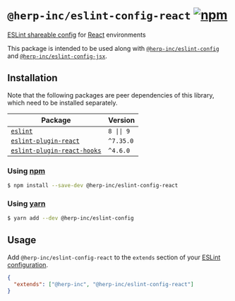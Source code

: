 # `@herp-inc/eslint-config-react` [![npm](https://img.shields.io/npm/v/@herp-inc/eslint-config-react)](https://www.npmjs.com/package/@herp-inc/eslint-config-react)

[ESLint shareable config](https://eslint.org/docs/developer-guide/shareable-configs) for [React](https://reactjs.org/) environments

This package is intended to be used along with [`@herp-inc/eslint-config`](https://www.npmjs.com/package/@herp-inc/eslint-config) and [`@herp-inc/eslint-config-jsx`](https://www.npmjs.com/package/@herp-inc/eslint-config-jsx).

## Installation

Note that the following packages are peer dependencies of this library, which need to be installed separately.

| Package                                                                                | Version    |
| -------------------------------------------------------------------------------------- | ---------- |
| [`eslint`](https://www.npmjs.com/package/eslint)                                       | `8 \|\| 9` |
| [`eslint-plugin-react`](https://www.npmjs.com/package/eslint-plugin-react)             | `^7.35.0`  |
| [`eslint-plugin-react-hooks`](https://www.npmjs.com/package/eslint-plugin-react-hooks) | `^4.6.0`   |

### Using [npm](https://www.npmjs.com/)

```sh
$ npm install --save-dev @herp-inc/eslint-config-react
```

### Using [yarn](https://yarnpkg.com/)

```sh
$ yarn add --dev @herp-inc/eslint-config
```

## Usage

Add `@herp-inc/eslint-config-react` to the `extends` section of your [ESLint configuration](http://eslint.org/docs/user-guide/configuring).

```json
{
  "extends": ["@herp-inc", "@herp-inc/eslint-config-react"]
}
```

